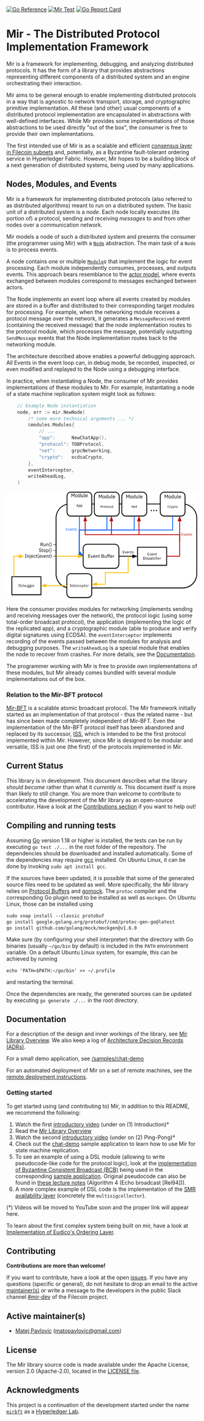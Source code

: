 [![Go Reference](https://pkg.go.dev/badge/github.com/filecoin-project/mir.svg)](https://pkg.go.dev/github.com/filecoin-project/mir)
[![Mir Test](https://github.com/filecoin-project/mir/actions/workflows/test.yml/badge.svg)](https://github.com/filecoin-project/mir/actions/workflows/test.yml)
[![Go Report Card](https://goreportcard.com/badge/github.com/filecoin-project/mir)](https://goreportcard.com/report/github.com/filecoin-project/mir)

# Mir - The Distributed Protocol Implementation Framework

Mir is a framework for implementing, debugging, and analyzing distributed protocols.
It has the form of a library that provides abstractions representing different components of a distributed system
and an engine orchestrating their interaction.

Mir aims to be general enough to enable implementing distributed protocols in a way that is agnostic to
network transport, storage, and cryptographic primitive implementation.
All these (and other) usual components of a distributed protocol implementation
are encapsulated in abstractions with well-defined interfaces.
While Mir provides some implementations of those abstractions to be used directly "out of the box",
the consumer is free to provide their own implementations.

The first intended use of Mir is as a scalable and efficient
[consensus layer in Filecoin subnets](https://github.com/protocol/ConsensusLab/issues/9)
and, potentially, as a Byzantine fault-tolerant ordering service in Hyperledger Fabric.
However, Mir hopes to be a building block of a next generation of distributed systems, being used by many applications.

## Nodes, Modules, and Events

Mir is a framework for implementing distributed protocols (also referred to as distributed algorithms)
meant to run on a distributed system.
The basic unit of a distributed system is a *node*.
Each node locally executes (its portion of) a protocol,
sending and receiving *messages* to and from other nodes over a communication network.

Mir models a node of such a distributed system and presents the consumer (the programmer using Mir)
with a [`Node`](/node.go) abstraction.
The main task of a `Node` is to process events.

A node contains one or multiple [`Module`](/pkg/modules/modules.go)s that implement the logic for event processing.
Each module independently consumes, processes, and outputs events.
This approach bears resemblance to the [actor model](https://en.wikipedia.org/wiki/Actor_model),
where events exchanged between modules correspond to messages exchanged between actors.

The Node implements an event loop where all events created by modules are stored in a buffer and
distributed to their corresponding target modules for processing.
For example, when the networking module receives a protocol message over the network,
it generates a `MessageReceived` event (containing the received message)
that the node implementation routes to the protocol module, which processes the message,
potentially outputting `SendMessage` events that the Node implementation routes back to the networking module.

The architecture described above enables a powerful debugging approach.
All Events in the event loop can, in debug mode, be recorded, inspected, or even modified and replayed to the Node
using a debugging interface.

In practice, when instantiating a Node, the consumer of Mir provides implementations of these modules to Mir.
For example, instantiating a node of a state machine replication system might look as follows:

```go
    // Example Node instantiation
    node, err := mir.NewNode(
		/* some more technical arguments ... */
		&modules.Modules{
			// ... 
			"app":      NewChatApp(),
			"protocol": TOBProtocol,
			"net":      grpcNetworking,
			"crypto":   ecdsaCrypto,
		},
		eventInterceptor,
		writeAheadLog,
	)
```

![Example Mir Node](/docs/images/high-level-architecture.png)

Here the consumer provides modules for networking
(implements sending and receiving messages over the network),
the protocol logic (using some total-order broadcast protocol),
the application (implementing the logic of the replicated app),
and a cryptographic module (able to produce and verify digital signatures using ECDSA).
the `eventInterceptor` implements recording of the events passed between the modules
for analysis and debugging purposes.
The `writeAheadLog` is a special module that enables the node to recover from crashes.
For more details, see the [Documentation](/docs).

The programmer working with Mir is free to provide own implementations of these modules,
but Mir already comes bundled with several module implementations out of the box.

### Relation to the Mir-BFT protocol

[Mir-BFT](https://arxiv.org/abs/1906.05552) is a scalable atomic broadcast protocol.
The Mir framework initially started as an implementation of that protocol - thus the related name -
but has since been made completely independent of Mir-BFT.
Even the implementation of the Mir-BFT protocol itself has been abandoned and replaced by its successor,
[ISS](/pkg/iss), which is intended to be the first protocol implemented within Mir.
However, since Mir is designed to be modular and versatile,
ISS is just one (the first) of the protocols implemented in Mir.

## Current Status

This library is in development.
This document describes what the library *should become* rather than what it *currently is*.
This document itself is more than likely to still change.
You are more than welcome to contribute to accelerating the development of the Mir library
as an open-source contributor.
Have a look at the [Contributions section](#contributing) if you want to help out!

## Compiling and running tests

Assuming [Go](https://go.dev/) version 1.18 or higher is installed, the tests can be run by executing `go test ./...` in the root folder of the repository.
The dependencies should be downloaded and installed automatically. Some of the dependencies may require [gcc](https://gcc.gnu.org/) installed.
On Ubuntu Linux, it can be done by invoking `sudo apt install gcc`.

If the sources have been updated, it is possible that some of the generated source files need to be updated as well.
More specifically, the Mir library relies on [Protocol Buffers](https://developers.google.com/protocol-buffers) and [gomock](https://github.com/golang/mock).
The `protoc` compiler and the corresponding Go plugin need to be installed as well as `mockgen`.
On Ubuntu Linux, those can be installed using

```shell
sudo snap install --classic protobuf
go install google.golang.org/protobuf/cmd/protoc-gen-go@latest
go install github.com/golang/mock/mockgen@v1.6.0
```
Make sure (by configuring your shell interpreter) that the directory with Go binaries (usually `~/go/bin` by default) is included in the `PATH` environment variable.
On a default Ubuntu Linux system, for example, this can be achieved by running
```shell
echo 'PATH=$PATH:~/go/bin' >> ~/.profile
```
and restarting the terminal.

Once the dependencies are ready, the generated sources can be updated by executing `go generate ./...` in the root directory.

## Documentation

For a description of the design and inner workings of the library, see [Mir Library Overview](/docs).
We also keep a log of [Architecture Decision Records (ADRs)](/docs/architecture-decision-records).

For a small demo application, see [/samples/chat-demo](/samples/chat-demo)

For an automated deployment of Mir on a set of remote machines, see the [remote deployment instructions](/deployment).

### Getting started

To get started using (and contributing to) Mir, in addition to this README, we recommend the following:
1. Watch the first [introductory video](https://github.com/filecoin-project/mir/issues/245) (under on (1) Introduction)*
2. Read the [Mir Library Overview](/docs)
3. Watch the second [introductory video](https://github.com/filecoin-project/mir/issues/245) (under on (2) Ping-Pong)*
4. Check out the [chat-demo](/samples/chat-demo) sample application to learn how to use Mir for state machine replication.
5. To see an example of using a DSL module (allowing to write pseudocode-like code for the protocol logic),
   look at the [implementation of Byzantine Consistent Broadcast (BCB)](/pkg/bcb)
   being used in the corresponding [sample application](/samples/bcb-demo).
   Original pseudocode can also be found in
   [these lecture notes](https://dcl.epfl.ch/site/_media/education/sdc_byzconsensus.pdf)
   (Algorithm 4 (Echo broadcast [Rei94])).
6. A more complex example of DSL code is the implementation of the [SMR availability layer](/pkg/availability)
   (concretely the `multisigcollector`).

(*) Videos will be moved to YouTube soon and the proper link will appear here.

To learn about the first complex system being built on mir,
have a look at [Implementation of Eudico's Ordering Layer](https://hackmd.io/P59lk4hnSBKN5ki5OblSFg?view).

## Contributing

**Contributions are more than welcome!**

If you want to contribute, have a look at the open [issues](https://github.com/filecoin-project/mir/issues).
If you have any questions (specific or general),
do not hesitate to drop an email to the active [maintainer(s)](/MAINTAINERS.md)
or write a message to the developers in the
public Slack channel [#mir-dev](https://filecoinproject.slack.com/archives/C03C77HN3AS) of the Filecoin project.

## Active maintainer(s)

- [Matej Pavlovic](https://github.com/matejpavlovic) (matopavlovic@gmail.com)

## License

The Mir library source code is made available under the Apache License, version 2.0 (Apache-2.0), located in the
[LICENSE file](LICENSE).

## Acknowledgments

This project is a continuation of the development started under the name
[`mirbft`](https://github.com/hyperledger-labs/mirbft)
as a [Hyperledger Lab](https://labs.hyperledger.org/labs/mir-bft.html).
